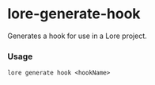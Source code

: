 # lore-generate-hook

Generates a hook for use in a Lore project.

### Usage

```
lore generate hook <hookName>
```
